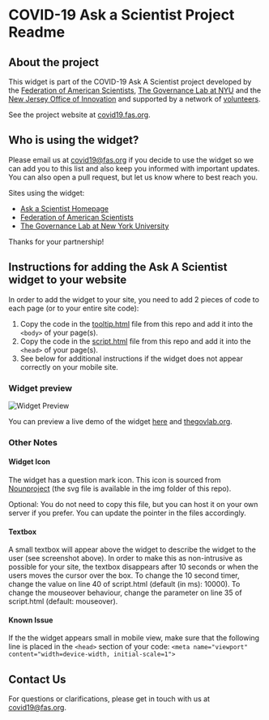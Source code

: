 # COVID-19 Ask a Scientist Project Readme

## About the project

This widget is part of the COVID-19 Ask A Scientist project developed by the [Federation of American Scientists](https://fas.org), [The Governance Lab at NYU](https://thegovlab.org) and the [New Jersey Office of Innovation](https://innovation.nj.gov) and supported by a network of [volunteers](https://covid19.fas.org/l/en/article/jgibm2l09k-about-this-site).

See the project website at [covid19.fas.org](https://covid19.fas.org).

## Who is using the widget?
Please email us at covid19@fas.org if you decide to use the widget so we can add you to this list and also keep you informed with important updates. You can also open a pull request, but let us know where to best reach you. 

Sites using the widget:

- [Ask a Scientist Homepage](https://covid19.fas.org/)
- [Federation of American Scientists](https://fas.org/ncov/)
- [The Governance Lab at New York University](http://thegovlab.org/)

Thanks for your partnership! 

## Instructions for adding the Ask A Scientist widget to your website

In order to add the widget to your site, you need to add 2 pieces of code to each page (or to your entire site code): 
1. Copy the code in the [tooltip.html](https://github.com/newjersey/covid19-ask-a-scientist/blob/master/tooltip.html) file from this repo and add it into the `<body>` of your page(s).
2. Copy the code in the [script.html](https://github.com/newjersey/covid19-ask-a-scientist/blob/master/script.html) file from this repo and add it into the `<head>` of your page(s). 
3. See below for additional instructions if the widget does not appear correctly on your mobile site. 

### Widget preview

![Widget Preview](http://newjersey.github.io/covid19-ask-a-scientist/img/widget-preview.png)

You can preview a live demo of the widget [here](https://newjersey.github.io/covid19-ask-a-scientist/preview.html) and [thegovlab.org](https://thegovlab.org). 


### Other Notes


#### Widget Icon
The widget has a question mark icon. This icon is sourced from [Nounproject](https://thenounproject.com/) (the svg file is available in the img folder of this repo).  

Optional: You do not need to copy this file, but you can host it on your own server if you prefer. You can update the pointer in the files accordingly.

#### Textbox
A small textbox will appear above the widget to describe the widget to the user (see screenshot above). In order to make this as non-intrusive as possible for your site, the textbox disappears after 10 seconds or when the users moves the cursor over the box. 
To change the 10 second timer, change the value on line 40 of script.html (default (in ms): 10000).
To change the mouseover behaviour, change the parameter on line 35 of script.html (default: mouseover). 

#### Known Issue
If the the widget appears small in mobile view, make sure that the following line is placed in the `<head>` section of your code:
`<meta name="viewport" content="width=device-width, initial-scale=1">`

## Contact Us
For questions or clarifications, please get in touch with us at covid19@fas.org.





